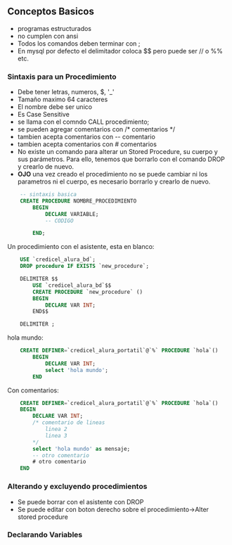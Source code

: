 ## Conceptos Basicos

- programas estructurados
- no cumplen con ansi
- Todos los comandos deben terminar con ;
- En mysql por defecto el delimitador coloca $$ pero puede ser // o %% etc.

### Sintaxis para un Procedimiento

- Debe tener letras, numeros, $, '_'
- Tamaño maximo 64 caracteres
- El nombre debe ser unico
- Es Case Sensitive
- se llama con el comndo CALL procedimiento;
- se pueden agregar comentarios con /* comentarios  */
- tambien acepta comentarios con -- comentario
- tambien acepta comentarios con # comentarios
- No existe un comando para alterar un Stored Procedure, su cuerpo y sus parámetros. Para ello, tenemos que borrarlo con el comando DROP y crearlo de nuevo.
- **OJO** una vez creado el procedimiento no se puede cambiar ni los parametros ni el cuerpo, es necesario borrarlo y crearlo de nuevo.

```sql
    -- sintaxis basica
    CREATE PROCEDURE NOMBRE_PROCEDIMIENTO
        BEGIN
            DECLARE VARIABLE;
            -- CODIGO

        END;
```

Un procedimiento con el asistente, esta en blanco:

```sql
    USE `credicel_alura_bd`;
    DROP procedure IF EXISTS `new_procedure`;

    DELIMITER $$
        USE `credicel_alura_bd`$$
        CREATE PROCEDURE `new_procedure` ()
        BEGIN
            DECLARE VAR INT;
        END$$

    DELIMITER ;
```

hola mundo:

```sql
    CREATE DEFINER=`credicel_alura_portatil`@`%` PROCEDURE `hola`()
        BEGIN
            DECLARE VAR INT;
            select 'hola mundo';
        END
```

Con comentarios:

```sql
    CREATE DEFINER=`credicel_alura_portatil`@`%` PROCEDURE `hola`()
    BEGIN
        DECLARE VAR INT;
        /* comentario de lineas
            linea 2
            linea 3 
        */
        select 'hola mundo' as mensaje;
        -- otro comentario
        # otro comentario
    END
```


### Alterando y excluyendo procedimientos

- Se puede borrar con el asistente con DROP
- Se puede editar con boton derecho sobre el procedimiento->Alter stored procedure

### Declarando Variables

